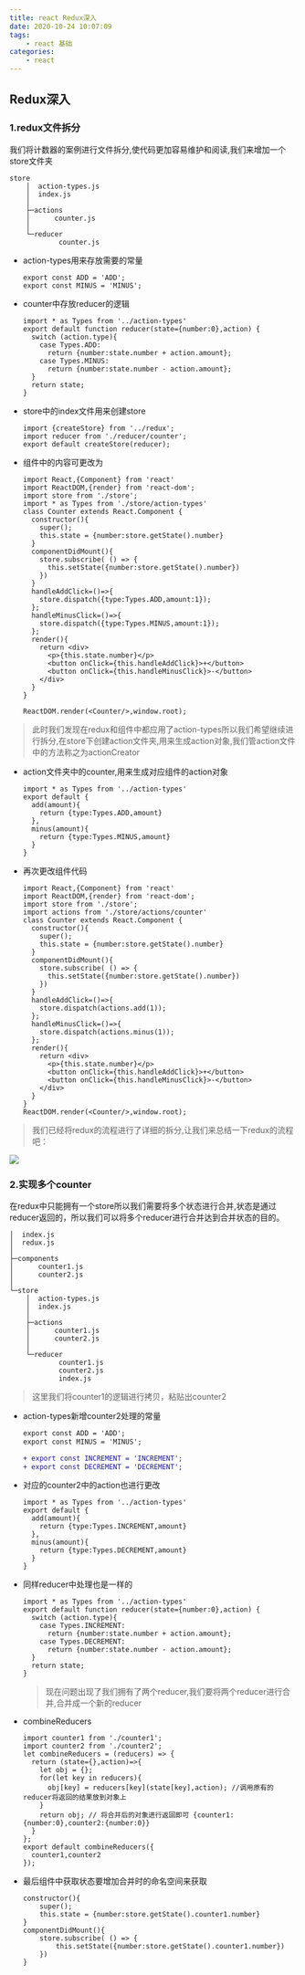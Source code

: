 ```yaml
---
title: react Redux深入
date: 2020-10-24 10:07:09
tags: 
    - react 基础
categories: 
    - react
---
```


## Redux深入
### 1.redux文件拆分
我们将计数器的案例进行文件拆分,使代码更加容易维护和阅读,我们来增加一个store文件夹
```
store
    │  action-types.js
    │  index.js
    │
    ├─actions
    │      counter.js
    │
    └─reducer
            counter.js
```

- action-types用来存放需要的常量
    ```
    export const ADD = 'ADD';
    export const MINUS = 'MINUS';
    ```

- counter中存放reducer的逻辑
    ```
    import * as Types from '../action-types'
    export default function reducer(state={number:0},action) {
      switch (action.type){
        case Types.ADD:
          return {number:state.number + action.amount};
        case Types.MINUS:
          return {number:state.number - action.amount};
      }
      return state;
    }
    ```
<!-- more -->
- store中的index文件用来创建store
    ```
    import {createStore} from '../redux';
    import reducer from './reducer/counter';
    export default createStore(reducer);
    ```

- 组件中的内容可更改为

    ```
    import React,{Component} from 'react'
    import ReactDOM,{render} from 'react-dom';
    import store from './store';
    import * as Types from './store/action-types'
    class Counter extends React.Component {
      constructor(){
        super();
        this.state = {number:store.getState().number}
      }
      componentDidMount(){
        store.subscribe( () => {
          this.setState({number:store.getState().number})
        })
      }
      handleAddClick=()=>{
        store.dispatch({type:Types.ADD,amount:1});
      };
      handleMinusClick=()=>{
        store.dispatch({type:Types.MINUS,amount:1});
      };
      render(){
        return <div>
          <p>{this.state.number}</p>
          <button onClick={this.handleAddClick}>+</button>
          <button onClick={this.handleMinusClick}>-</button>
        </div>
      }
    }

    ReactDOM.render(<Counter/>,window.root);
    ```

> 此时我们发现在redux和组件中都应用了action-types所以我们希望继续进行拆分,在store下创建action文件夹,用来生成action对象,我们管action文件中的方法称之为actionCreator

- action文件夹中的counter,用来生成对应组件的action对象
    ```
    import * as Types from '../action-types'
    export default {
      add(amount){
        return {type:Types.ADD,amount}
      },
      minus(amount){
        return {type:Types.MINUS,amount}
      }
    }
    ```

- 再次更改组件代码
    ```
    import React,{Component} from 'react'
    import ReactDOM,{render} from 'react-dom';
    import store from './store';
    import actions from './store/actions/counter'
    class Counter extends React.Component {
      constructor(){
        super();
        this.state = {number:store.getState().number}
      }
      componentDidMount(){
        store.subscribe( () => {
          this.setState({number:store.getState().number})
        })
      }
      handleAddClick=()=>{
        store.dispatch(actions.add(1));
      };
      handleMinusClick=()=>{
        store.dispatch(actions.minus(1));
      };
      render(){
        return <div>
          <p>{this.state.number}</p>
          <button onClick={this.handleAddClick}>+</button>
          <button onClick={this.handleMinusClick}>-</button>
        </div>
      }
    }
    ReactDOM.render(<Counter/>,window.root);
    ```
    
> 我们已经将redux的流程进行了详细的拆分,让我们来总结一下redux的流程吧：

![](http://son.fullstackjavascript.cn/redux.png)


### 2.实现多个counter
在redux中只能拥有一个store所以我们需要将多个状态进行合并,状态是通过reducer返回的，所以我们可以将多个reducer进行合并达到合并状态的目的。
```
│  index.js
│  redux.js
│
├─components
│      counter1.js
│      counter2.js
│
└─store
    │  action-types.js
    │  index.js
    │
    ├─actions
    │      counter1.js
    │      counter2.js
    │
    └─reducer
            counter1.js
            counter2.js
            index.js
```

> 这里我们将counter1的逻辑进行拷贝，粘贴出counter2

- action-types新增counter2处理的常量

    ```diff
    export const ADD = 'ADD';
    export const MINUS = 'MINUS';

    + export const INCREMENT = 'INCREMENT';
    + export const DECREMENT = 'DECREMENT';
    ```

- 对应的counter2中的action也进行更改

    ```
    import * as Types from '../action-types'
    export default {
      add(amount){
        return {type:Types.INCREMENT,amount}
      },
      minus(amount){
        return {type:Types.DECREMENT,amount}
      }
    }
    ```

- 同样reducer中处理也是一样的

    ```
    import * as Types from '../action-types'
    export default function reducer(state={number:0},action) {
      switch (action.type){
        case Types.INCREMENT:
          return {number:state.number + action.amount};
        case Types.DECREMENT:
          return {number:state.number - action.amount};
      }
      return state;
    }
    ```

    > 现在问题出现了我们拥有了两个reducer,我们要将两个reducer进行合并,合并成一个新的reducer

-  combineReducers
    ```
    import counter1 from './counter1';
    import counter2 from './counter2';
    let combineReducers = (reducers) => {
      return (state={},action)=>{
        let obj = {};
        for(let key in reducers){
          obj[key] = reducers[key](state[key],action); //调用原有的reducer将返回的结果放到对象上
        }
        return obj; // 将合并后的对象进行返回即可 {counter1:{number:0},counter2:{number:0}}
      }
    };
    export default combineReducers({
      counter1,counter2
    });
    ```

- 最后组件中获取状态要增加合并时的命名空间来获取
    ```
    constructor(){
        super();
        this.state = {number:store.getState().counter1.number}
    }
    componentDidMount(){
        store.subscribe( () => {
            this.setState({number:store.getState().counter1.number})
        })
    }
    ```





